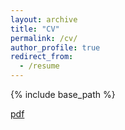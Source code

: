 ```yaml
---
layout: archive
title: "CV"
permalink: /cv/
author_profile: true
redirect_from:
  - /resume
---
```


{% include base_path %}

<a href="alesagelandry.github.io/files/CV_ALesageLandry.pdf ">pdf</a>
